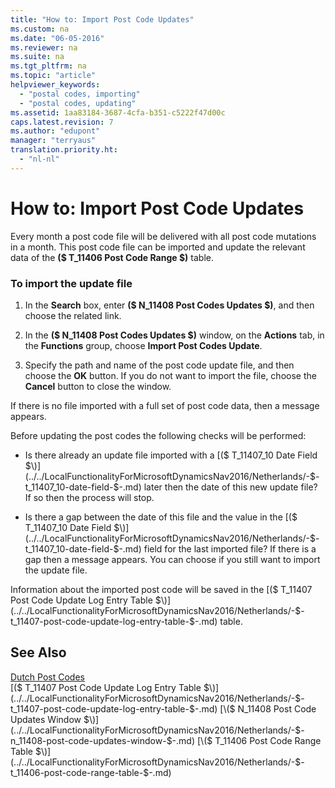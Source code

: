 ```yaml
---
title: "How to: Import Post Code Updates"
ms.custom: na
ms.date: "06-05-2016"
ms.reviewer: na
ms.suite: na
ms.tgt_pltfrm: na
ms.topic: "article"
helpviewer_keywords: 
  - "postal codes, importing"
  - "postal codes, updating"
ms.assetid: 1aa83184-3687-4cfa-b351-c5222f47d00c
caps.latest.revision: 7
ms.author: "edupont"
manager: "terryaus"
translation.priority.ht: 
  - "nl-nl"
---
```

# How to: Import Post Code Updates
Every month a post code file will be delivered with all post code mutations in a month. This post code file can be imported and update the relevant data of the **\($ T\_11406 Post Code Range $\)** table.  
  
### To import the update file  
  
1.  In the **Search** box, enter **\($ N\_11408 Post Codes Updates $\)**, and then choose the related link.  
  
2.  In the **\($ N\_11408 Post Codes Updates $\)** window, on the **Actions** tab, in the **Functions** group, choose **Import Post Codes Update**.  
  
3.  Specify the path and name of the post code update file, and then choose the **OK** button. If you do not want to import the file, choose the **Cancel** button to close the window.  
  
 If there is no file imported with a full set of post code data, then a message appears.  
  
 Before updating the post codes the following checks will be performed:  
  
-   Is there already an update file imported with a [\($ T\_11407\_10 Date Field $\)](../../LocalFunctionalityForMicrosoftDynamicsNav2016/Netherlands/-$-t_11407_10-date-field-$-.md) later then the date of this new update file? If so then the process will stop.  
  
-   Is there a gap between the date of this file and the value in the [\($ T\_11407\_10 Date Field $\)](../../LocalFunctionalityForMicrosoftDynamicsNav2016/Netherlands/-$-t_11407_10-date-field-$-.md) field for the last imported file? If there is a gap then a message appears. You can choose if you still want to import the update file.  
  
 Information about the imported post code will be saved in the [\($ T\_11407 Post Code Update Log Entry Table $\)](../../LocalFunctionalityForMicrosoftDynamicsNav2016/Netherlands/-$-t_11407-post-code-update-log-entry-table-$-.md) table.  
  
## See Also  
 [Dutch Post Codes](../../LocalFunctionalityForMicrosoftDynamicsNav2016/Netherlands/dutch-post-codes.md)   
 [\($ T\_11407 Post Code Update Log Entry Table $\)](../../LocalFunctionalityForMicrosoftDynamicsNav2016/Netherlands/-$-t_11407-post-code-update-log-entry-table-$-.md)   
 [\($ N\_11408 Post Code Updates Window $\)](../../LocalFunctionalityForMicrosoftDynamicsNav2016/Netherlands/-$-n_11408-post-code-updates-window-$-.md)   
 [\($ T\_11406 Post Code Range Table $\)](../../LocalFunctionalityForMicrosoftDynamicsNav2016/Netherlands/-$-t_11406-post-code-range-table-$-.md)
